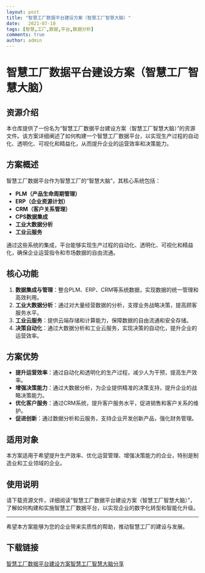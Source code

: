 ```yaml
---
layout: post
title: "智慧工厂数据平台建设方案（智慧工厂智慧大脑）"
date:   2021-07-10
tags: [智慧,工厂,数据,平台,数据分析]
comments: true
author: admin
---
```

# 智慧工厂数据平台建设方案（智慧工厂智慧大脑）

## 资源介绍

本仓库提供了一份名为“智慧工厂数据平台建设方案（智慧工厂智慧大脑）”的资源文件。该方案详细阐述了如何构建一个智慧工厂数据平台，以实现生产过程的自动化、透明化、可视化和精益化，从而提升企业的运营效率和决策能力。

## 方案概述

智慧工厂数据平台作为智慧工厂的“智慧大脑”，其核心系统包括：

- **PLM（产品生命周期管理）**
- **ERP（企业资源计划）**
- **CRM（客户关系管理）**
- **CPS数据集成**
- **工业大数据分析**
- **工业云服务**

通过这些系统的集成，平台能够实现生产过程的自动化、透明化、可视化和精益化，确保企业运营指令和市场数据的自由流通。

## 核心功能

1. **数据集成与管理**：整合PLM、ERP、CRM等系统数据，实现数据的统一管理和高效利用。
2. **工业大数据分析**：通过对大量经营数据的分析，支撑业务战略决策，提高顾客服务水平。
3. **工业云服务**：提供云端存储和计算能力，保障数据的自由流通和安全存储。
4. **决策自动化**：通过大数据分析和工业云服务，实现决策的自动化，提升企业的运营效率。

## 方案优势

- **提升运营效率**：通过自动化和透明化的生产过程，减少人为干预，提高生产效率。
- **增强决策能力**：通过大数据分析，为企业提供精准的决策支持，提升企业的战略决策能力。
- **优化客户服务**：通过CRM系统，提升客户服务水平，促进销售和客户关系的维护。
- **促进创新**：通过数据分析和云服务，支持企业开发创新产品，强化财务管理。

## 适用对象

本方案适用于希望提升生产效率、优化运营管理、增强决策能力的企业，特别是制造业和工业领域的企业。

## 使用说明

请下载资源文件，详细阅读“智慧工厂数据平台建设方案（智慧工厂智慧大脑）”，了解如何构建和实施智慧工厂数据平台，以实现企业的数字化转型和智能化升级。

---

希望本方案能够为您的企业带来实质性的帮助，推动智慧工厂的建设与发展。

## 下载链接

[智慧工厂数据平台建设方案智慧工厂智慧大脑分享](https://pan.quark.cn/s/a94d0e268d5b)